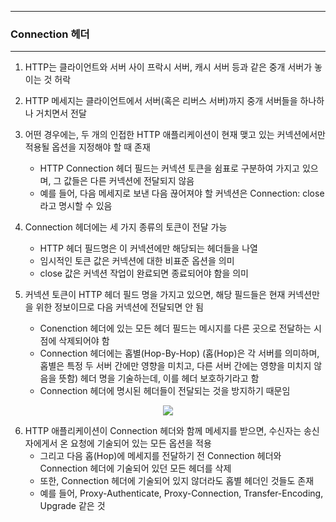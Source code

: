 -----
### Connection 헤더
-----
1. HTTP는 클라이언트와 서버 사이 프락시 서버, 캐시 서버 등과 같은 중개 서버가 놓이는 것 허락
2. HTTP 메세지는 클라이언트에서 서버(혹은 리버스 서버)까지 중개 서버들을 하나하나 거치면서 전달
3. 어떤 경우에는, 두 개의 인접한 HTTP 애플리케이션이 현재 맺고 있는 커넥션에서만 적용될 옵션을 지정해야 할 때 존재
   - HTTP Connection 헤더 필드는 커넥션 토큰을 쉼표로 구분하여 가지고 있으며, 그 값들은 다른 커넥션에 전달되지 않음
   - 예를 들어, 다음 메세지로 보낸 다음 끊어져야 할 커넥션은 Connection: close라고 명시할 수 있음
  
4. Connection 헤더에는 세 가지 종류의 토큰이 전달 가능
   - HTTP 헤더 필드명은 이 커넥션에만 해당되는 헤더들을 나열
   - 임시적인 토큰 값은 커넥션에 대한 비표준 옵션을 의미
   - close 값은 커넥션 작업이 완료되면 종료되어야 함을 의미

5. 커넥션 토큰이 HTTP 헤더 필드 명을 가지고 있으면, 해당 필드들은 현재 커넥션만을 위한 정보이므로 다음 커넥션에 전달되면 안 됨
   - Conenction 헤더에 있는 모든 헤더 필드는 메시지를 다른 곳으로 전달하는 시점에 삭제되어야 함
   - Connection 헤더에는 홉별(Hop-By-Hop) (홉(Hop)은 각 서버를 의미하며, 홉별은 특정 두 서버 간에만 영향을 미치고, 다른 서버 간에는 영향을 미치지 않음을 뜻함) 헤더 명을 기술하는데, 이를 헤더 보호하기라고 함
   - Connection 헤더에 명시된 헤더들이 전달되는 것을 방지하기 때문임

<div align="center">
<img src="https://github.com/user-attachments/assets/4d2d70c6-a08a-4cf4-962d-9e523493b7e9">
</div>

6. HTTP 애플리케이션이 Connection 헤더와 함께 메세지를 받으면, 수신자는 송신자에게서 온 요청에 기술되어 있는 모든 옵션을 적용
   - 그리고 다음 홉(Hop)에 메세지를 전달하기 전 Connection 헤더와 Connection 헤더에 기술되어 있던 모든 헤더를 삭제
   - 또한, Connection 헤더에 기술되어 있지 않더라도 홉별 헤더인 것들도 존재
   - 예를 들어, Proxy-Authenticate, Proxy-Connection, Transfer-Encoding, Upgrade 같은 것
